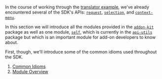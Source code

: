 In the course of working through the
[translator example](#guide/implementing-simple-addon), we've already
encountered several of the SDK's APIs: [`request`](#module/addon-kit/request),
[`selection`](#module/addon-kit/selection), and
[`context-menu`](#module/addon-kit/context-menu).

In this section we will introduce all the modules provided in the
[`addon-kit`](#package/addon-kit) package as well as one module,
[`self`](#module/api-utils/self), which is currently in the
[`api-utils`](#package/api-utils) package but which is an important module for
add-on developers to know about.

First, though, we'll introduce some of the common idioms used throughout the
SDK.

1. [Common Idioms](#guide/api-idioms)
2. [Module Overview](#guide/api-modules)


